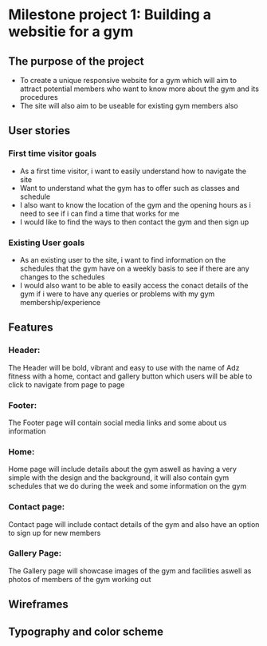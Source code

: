 # Milestone project 1: Building a websitie for a gym

## The purpose of the project

* To create a unique responsive website for a gym which will aim to attract potential members who want to know more about the gym and its procedures
* The site will also aim to be useable for existing gym members also

## User stories

### First time visitor goals

* As a first time visitor, i want to easily understand how to navigate the site
* Want to understand what the gym has to offer such as classes and schedule
* I also want to know the location of the gym and the opening hours as i need to see if i can find a time that works for me
* I would like to find the ways to then contact the gym and then sign up 

### Existing User goals

* As an existing user to the site, i want to find information on the schedules that the gym have on a weekly basis to see if there are any changes to the schedules 
* I would also want to be able to easily access the conact details of the gym if i were to have any queries or problems with my gym membership/experience

## Features

### Header:

The Header will be bold, vibrant and easy to use with the name of Adz fitness with a home, contact and gallery button which users will be able to click to navigate from page to page

### Footer:

The Footer page will contain social media links and some about us information

### Home:

Home page will include details about the gym aswell as having a very simple with the design and the background, it will also contain gym schedules that we do during the week and some information on the gym

### Contact page:

Contact page will include contact details of the gym and also have an option to sign up for new members

### Gallery Page:

The Gallery page will showcase images of the gym and facilities aswell as photos of members of the gym working out



## Wireframes


## Typography and color scheme


